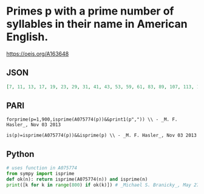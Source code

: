 # Primes p with a prime number of syllables in their name in American English\.
https://oeis.org/A163648
## JSON
```JSON
[7, 11, 13, 17, 19, 23, 29, 31, 41, 43, 53, 59, 61, 83, 89, 107, 113, 127, 137, 157, 167, 173, 179, 197, 227, 257, 271, 307, 313, 337, 347, 367, 373, 379, 397, 419, 457, 467, 479, 487, 547, 557, 571, 587, 607, 613, 619, 647, 673, 701, 709, 733, 739, 743, 751]
```
## PARI
```PARI
forprime(p=1,900,isprime(A075774(p))&&print1(p",")) \\ - _M. F. Hasler_, Nov 03 2013
```
```PARI
is(p)=isprime(A075774(p))&&isprime(p) \\ - _M. F. Hasler_, Nov 03 2013
```
## Python
```Python
# uses function in A075774
from sympy import isprime
def ok(n): return isprime(A075774(n)) and isprime(n)
print([k for k in range(800) if ok(k)]) # _Michael S. Branicky_, May 27 2024
```
